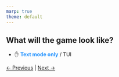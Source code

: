```yaml
---
marp: true
theme: default
---
```

<style>
.dodgerblue {
  color: dodgerblue;
}
</style>
## What will the game look like?

- ✋ <span class="dodgerblue">**Text mode only**</span> / TUI

[← Previous](101-intro-and-objectives.md) | [Next →](110-AGENDA.md)
